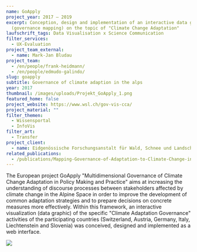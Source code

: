 ```yaml
---
name: GoApply
project_year: 2017 – 2019
excerpt: Conception, design and implementation of an interactive data graphic
  (governance mapping) on the topic of "Climate Change Adaptation"
laufschrift_tags: Data Visualisation x Science Communication
filter_services:
  - UX-Evaluation
project_team_external:
  - name: Mark-Jan Bludau
project_team:
  - /en/people/frank-heidmann/
  - /en/people/edmudo-galindo/
slug: goapply
subtitle: Governance of climate adaption in the alps
year: 2017
thumbnail: /images/uploads/Projekt_GoApply_1.png
featured_home: false
project_website: https://www.wsl.ch/gov-vis-cca/
project_material: ""
filter_themen:
  - Wissensportal
  - InfoVis
filter_art:
  - Transfer
project_client:
  - name: Eidgenössische Forschungsanstalt für Wald, Schnee und Landschaft WSL
related_publications:
  - /publications/Mapping-Governance-of-Adaptation-to-Climate-Change-in-Switzerland/
---
```

The European project GoApply "Multidimensional Governance of Climate Change Adaptation in Policy Making and Practice" aims at increasing the understanding of discourse processes between stakeholders affected by climate change in the Alpine Space in order to improve the development of common adaptation strategies and to prepare decisions on concrete measures more effectively. Within this framework, an interactive visualization (data graphic) of the specific "Climate Adaptation Governance" activities of the participating countries (Switzerland, Austria, Germany, Italy, Liechtenstein and Slovenia) was conceived, designed and implemented as a web interface.

![](/images/uploads/Projekt_GoApply_2.png)
